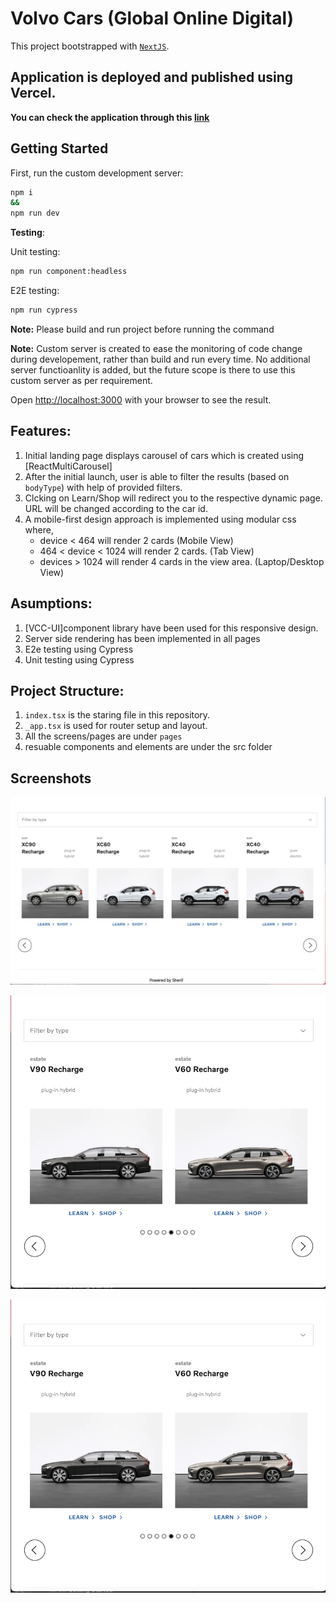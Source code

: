 # Volvo Cars (Global Online Digital)

This project bootstrapped with [`NextJS`](https://nextjs.org).

## Application is deployed and published using Vercel.

**You can check the application through this [link](https://volvotest-ih3j-git-master-sherifamgadnabih.vercel.app/)**

## Getting Started

First, run the custom development server:

```bash
npm i
&&
npm run dev
```

**Testing**:

Unit testing:

```bash
npm run component:headless
```

E2E testing:

```bash
npm run cypress
```

**Note:** Please build and run project before
running the command

**Note:** Custom server is created to ease the monitoring of code change during developement, rather than build and run every time. No additional server functioanlity is added, but the future scope is there to use this custom server as per requirement.

Open [http://localhost:3000](http://localhost:3000) with your browser to see the result.

## Features:

1. Initial landing page displays carousel of cars which is created using [ReactMultiCarousel]
2. After the initial launch, user is able to filter the results (based on `bodyType`) with help of provided filters.
3. Clcking on Learn/Shop will redirect you to the respective dynamic page. URL will be changed according to the car id.
4. A mobile-first design approach is implemented using modular css where,
   - device < 464 will render 2 cards (Mobile View)
   - 464 < device < 1024 will render 2 cards. (Tab View)
   - devices > 1024 will render 4 cards in the view area. (Laptop/Desktop View)

## Asumptions:

1. [VCC-UI]component library have been used for this responsive design.
2. Server side rendering has been implemented in all pages
3. E2e testing using Cypress
4. Unit testing using Cypress

## Project Structure:

1. `index.tsx` is the staring file in this repository.
2. `_app.tsx` is used for router setup and layout.
3. All the screens/pages are under `pages`
4. resuable components and elements are under the src folder

## Screenshots

![VolvoCars](/public/screenshots/desktop.png?raw=true "Desktop View")

![VolvoCars](/public/screenshots/tablet.png?raw=true "Tab View")

![VolvoCars](/public/screenshots/mobile.png?raw=true "Mobile View")
